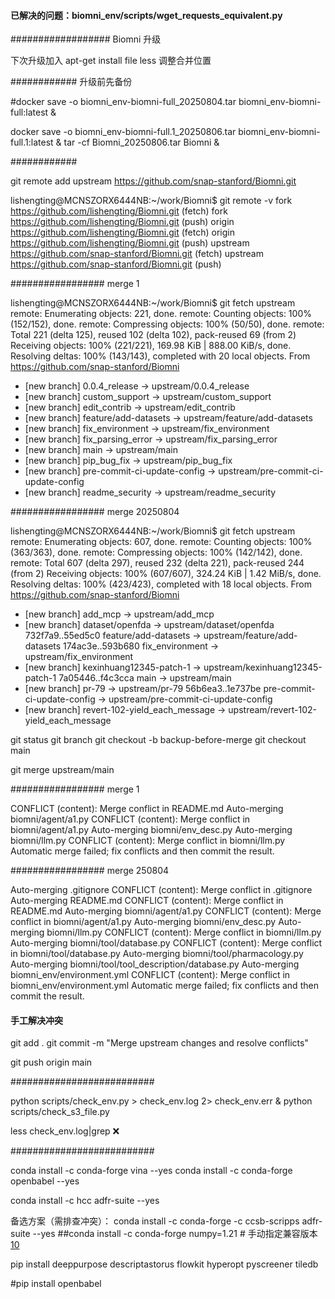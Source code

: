 #### 已解决的问题：biomni_env/scripts/wget_requests_equivalent.py

################## Biomni 升级

下次升级加入 apt-get install file less
调整合并位置

############ 升级前先备份

#docker save -o biomni_env-biomni-full_20250804.tar biomni_env-biomni-full:latest &

docker save -o biomni_env-biomni-full.1_20250806.tar biomni_env-biomni-full.1:latest &
tar -cf Biomni_20250806.tar Biomni &

############

git remote add upstream https://github.com/snap-stanford/Biomni.git

lishengting@MCNSZORX6444NB:~/work/Biomni$ git remote -v
fork    https://github.com/lishengting/Biomni.git (fetch)
fork    https://github.com/lishengting/Biomni.git (push)
origin  https://github.com/lishengting/Biomni.git (fetch)
origin  https://github.com/lishengting/Biomni.git (push)
upstream        https://github.com/snap-stanford/Biomni.git (fetch)
upstream        https://github.com/snap-stanford/Biomni.git (push)

################# merge 1

lishengting@MCNSZORX6444NB:~/work/Biomni$ git fetch upstream
remote: Enumerating objects: 221, done.
remote: Counting objects: 100% (152/152), done.
remote: Compressing objects: 100% (50/50), done.
remote: Total 221 (delta 125), reused 102 (delta 102), pack-reused 69 (from 2)
Receiving objects: 100% (221/221), 169.98 KiB | 888.00 KiB/s, done.
Resolving deltas: 100% (143/143), completed with 20 local objects.
From https://github.com/snap-stanford/Biomni
 * [new branch]      0.0.4_release               -> upstream/0.0.4_release
 * [new branch]      custom_support              -> upstream/custom_support
 * [new branch]      edit_contrib                -> upstream/edit_contrib
 * [new branch]      feature/add-datasets        -> upstream/feature/add-datasets
 * [new branch]      fix_environment             -> upstream/fix_environment
 * [new branch]      fix_parsing_error           -> upstream/fix_parsing_error
 * [new branch]      main                        -> upstream/main
 * [new branch]      pip_bug_fix                 -> upstream/pip_bug_fix
 * [new branch]      pre-commit-ci-update-config -> upstream/pre-commit-ci-update-config
 * [new branch]      readme_security             -> upstream/readme_security

################# merge 20250804

lishengting@MCNSZORX6444NB:~/work/Biomni$ git fetch upstream
remote: Enumerating objects: 607, done.
remote: Counting objects: 100% (363/363), done.
remote: Compressing objects: 100% (142/142), done.
remote: Total 607 (delta 297), reused 232 (delta 221), pack-reused 244 (from 2)
Receiving objects: 100% (607/607), 324.24 KiB | 1.42 MiB/s, done.
Resolving deltas: 100% (423/423), completed with 18 local objects.
From https://github.com/snap-stanford/Biomni
 * [new branch]      add_mcp                       -> upstream/add_mcp
 * [new branch]      dataset/openfda               -> upstream/dataset/openfda
   732f7a9..55ed5c0  feature/add-datasets          -> upstream/feature/add-datasets
   174ac3e..593b680  fix_environment               -> upstream/fix_environment
 * [new branch]      kexinhuang12345-patch-1       -> upstream/kexinhuang12345-patch-1
   7a05446..f4c3cca  main                          -> upstream/main
 * [new branch]      pr-79                         -> upstream/pr-79
   56b6ea3..1e737be  pre-commit-ci-update-config   -> upstream/pre-commit-ci-update-config
 * [new branch]      revert-102-yield_each_message -> upstream/revert-102-yield_each_message
 
 
git status
git branch
git checkout -b backup-before-merge
git checkout main

git merge upstream/main

################# merge 1

CONFLICT (content): Merge conflict in README.md
Auto-merging biomni/agent/a1.py
CONFLICT (content): Merge conflict in biomni/agent/a1.py
Auto-merging biomni/env_desc.py
Auto-merging biomni/llm.py
CONFLICT (content): Merge conflict in biomni/llm.py
Automatic merge failed; fix conflicts and then commit the result.

################# merge 250804

Auto-merging .gitignore
CONFLICT (content): Merge conflict in .gitignore
Auto-merging README.md
CONFLICT (content): Merge conflict in README.md
Auto-merging biomni/agent/a1.py
CONFLICT (content): Merge conflict in biomni/agent/a1.py
Auto-merging biomni/env_desc.py
Auto-merging biomni/llm.py
CONFLICT (content): Merge conflict in biomni/llm.py
Auto-merging biomni/tool/database.py
CONFLICT (content): Merge conflict in biomni/tool/database.py
Auto-merging biomni/tool/pharmacology.py
Auto-merging biomni/tool/tool_description/database.py
Auto-merging biomni_env/environment.yml
CONFLICT (content): Merge conflict in biomni_env/environment.yml
Automatic merge failed; fix conflicts and then commit the result.

#### 手工解决冲突

git add .
git commit -m "Merge upstream changes and resolve conflicts"

git push origin main

##########################


python scripts/check_env.py > check_env.log 2> check_env.err &
python scripts/check_s3_file.py

less check_env.log|grep ❌

##########################

conda install -c conda-forge vina --yes
conda install -c conda-forge openbabel --yes

conda install -c hcc adfr-suite --yes

备选方案​（需排查冲突）：
conda install -c conda-forge -c ccsb-scripps adfr-suite --yes
##conda install -c conda-forge numpy=1.21  # 手动指定兼容版本[10](@ref)

pip install deeppurpose descriptastorus flowkit hyperopt pyscreener tiledb

#pip install openbabel
